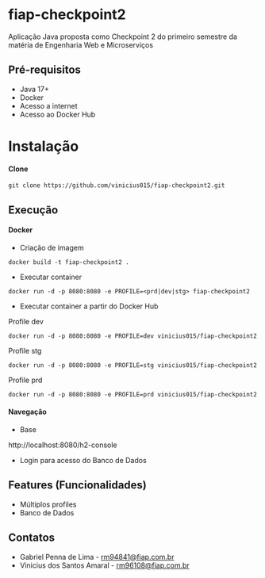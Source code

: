 # fiap-checkpoint2

Aplicação Java proposta como Checkpoint 2 do primeiro semestre da matéria de Engenharia Web e Microserviços

## Pré-requisitos

- Java 17+
- Docker
- Acesso a internet
- Acesso ao Docker Hub

# Instalação

#### Clone

```
git clone https://github.com/vinicius015/fiap-checkpoint2.git
```

## Execução


#### Docker

* Criação de imagem

```
docker build -t fiap-checkpoint2 .
```

* Executar container

```
docker run -d -p 8080:8080 -e PROFILE=<prd|dev|stg> fiap-checkpoint2
```

* Executar container a partir do Docker Hub


Profile dev
```
docker run -d -p 8080:8080 -e PROFILE=dev vinicius015/fiap-checkpoint2
```

Profile stg
```
docker run -d -p 8080:8080 -e PROFILE=stg vinicius015/fiap-checkpoint2
```

Profile prd
```
docker run -d -p 8080:8080 -e PROFILE=prd vinicius015/fiap-checkpoint2
```
#### Navegação

- Base

http://localhost:8080/h2-console

- Login para acesso do Banco de Dados

## Features (Funcionalidades)

- Múltiplos profiles
- Banco de Dados

## Contatos

- Gabriel Penna de Lima - rm94841@fiap.com.br
- Vinicius dos Santos Amaral - rm96108@fiap.com.br